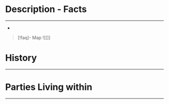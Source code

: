 # Description - Facts
---
- 

>[!faq]- Map 
>![[]]

# History
---
##

# Parties Living within
---
##

